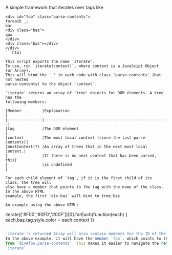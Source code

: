 A simple framework that iterates over tags like

```
<div id="foo" class="parse-contents">
foreach _;
bar
<div class="baz">
qux
</div>
<div class="baz"></div>
</div>
```html

This script exports the name 'iterate'.
To use, run `iterate(context)`, where context is a JavaScipt Object (or Array).
This will bind the '_' in each node with class 'parse-contents' (but not nested
parse-contents) to the object `context`.

`iterate` returns an array of 'tree' objects for DOM elements. A tree has the
following members:

|Member         |Explanation                                           |
|---------------|------------------------------------------------------|
|tag            |The DOM element                                       |
|context        |The most local context (since the last parse-contents)|
|nextContext(?)	|An array of trees that in the next most local context.|
|               |If there is no next context that has been parsed, this|
|               |is undefined                                          |

For each child element of `tag`, if it is the first child of its class, the tree will
also have a member that points to the tag with the name of the class. In the above HTML
example, the first `div.baz` will bind to tree.baz

An example using the above HTML:
```
iterate(['#F00','#0F0','#00F'])[0].forEach(function(each) {
	each.baz.tag.style.color = each.context
})
```js

`iterate`'s returned Array will also contain members for the ID of the 'parse-contents'
In the above example, it will have the member `foo`, which points to the Array generated
from `div#foo.parse-contents`. This makes it easier to navigate the return value of
`iterate`
